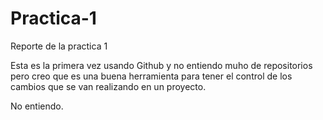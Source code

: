 # Practica-1
Reporte de la practica 1 

Esta es la primera vez usando Github y no entiendo muho de repositorios pero creo que es una buena herramienta para tener el control de los cambios que se van realizando en un proyecto.

No entiendo.
